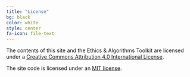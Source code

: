 ```yaml
---
title: "License"
bg: black
color: white
style: center
fa-icon: file-text
---
```


The contents of this site and the Ethics & Algorithms Toolkit are licensed under a
[Creative Commons Attribution 4.0 International License](https://creativecommons.org/licenses/by/4.0/).

The site code is licensed under an [MIT license](https://github.com/govex/toolkit/blob/gh-pages/LICENSE.txt).
